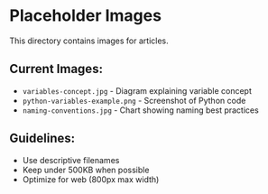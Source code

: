 # Placeholder Images

This directory contains images for articles.

## Current Images:
- `variables-concept.jpg` - Diagram explaining variable concept
- `python-variables-example.png` - Screenshot of Python code
- `naming-conventions.jpg` - Chart showing naming best practices

## Guidelines:
- Use descriptive filenames
- Keep under 500KB when possible
- Optimize for web (800px max width)